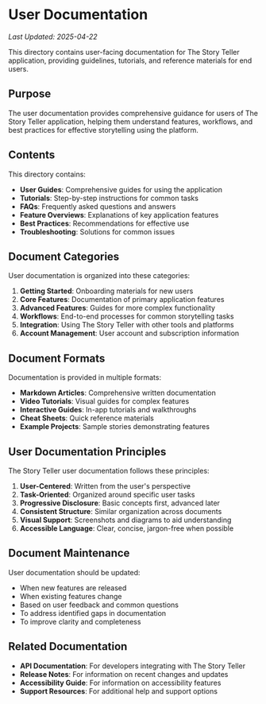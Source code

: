 # User Documentation

*Last Updated: 2025-04-22*

This directory contains user-facing documentation for The Story Teller application, providing guidelines, tutorials, and reference materials for end users.

## Purpose

The user documentation provides comprehensive guidance for users of The Story Teller application, helping them understand features, workflows, and best practices for effective storytelling using the platform.

## Contents

This directory contains:

- **User Guides**: Comprehensive guides for using the application
- **Tutorials**: Step-by-step instructions for common tasks
- **FAQs**: Frequently asked questions and answers
- **Feature Overviews**: Explanations of key application features
- **Best Practices**: Recommendations for effective use
- **Troubleshooting**: Solutions for common issues

## Document Categories

User documentation is organized into these categories:

1. **Getting Started**: Onboarding materials for new users
2. **Core Features**: Documentation of primary application features
3. **Advanced Features**: Guides for more complex functionality
4. **Workflows**: End-to-end processes for common storytelling tasks
5. **Integration**: Using The Story Teller with other tools and platforms
6. **Account Management**: User account and subscription information

## Document Formats

Documentation is provided in multiple formats:

- **Markdown Articles**: Comprehensive written documentation
- **Video Tutorials**: Visual guides for complex features
- **Interactive Guides**: In-app tutorials and walkthroughs
- **Cheat Sheets**: Quick reference materials
- **Example Projects**: Sample stories demonstrating features

## User Documentation Principles

The Story Teller user documentation follows these principles:

1. **User-Centered**: Written from the user's perspective
2. **Task-Oriented**: Organized around specific user tasks
3. **Progressive Disclosure**: Basic concepts first, advanced later
4. **Consistent Structure**: Similar organization across documents
5. **Visual Support**: Screenshots and diagrams to aid understanding
6. **Accessible Language**: Clear, concise, jargon-free when possible

## Document Maintenance

User documentation should be updated:

- When new features are released
- When existing features change
- Based on user feedback and common questions
- To address identified gaps in documentation
- To improve clarity and completeness

## Related Documentation

- **API Documentation**: For developers integrating with The Story Teller
- **Release Notes**: For information on recent changes and updates
- **Accessibility Guide**: For information on accessibility features
- **Support Resources**: For additional help and support options